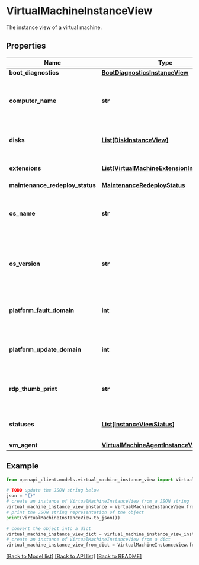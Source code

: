 # VirtualMachineInstanceView

The instance view of a virtual machine.

## Properties

Name | Type | Description | Notes
------------ | ------------- | ------------- | -------------
**boot_diagnostics** | [**BootDiagnosticsInstanceView**](BootDiagnosticsInstanceView.md) |  | [optional] 
**computer_name** | **str** | The computer name assigned to the virtual machine. | [optional] 
**disks** | [**List[DiskInstanceView]**](DiskInstanceView.md) | The virtual machine disk information. | [optional] 
**extensions** | [**List[VirtualMachineExtensionInstanceView]**](VirtualMachineExtensionInstanceView.md) | The extensions information. | [optional] 
**maintenance_redeploy_status** | [**MaintenanceRedeployStatus**](MaintenanceRedeployStatus.md) |  | [optional] 
**os_name** | **str** | The Operating System running on the virtual machine. | [optional] 
**os_version** | **str** | The version of Operating System running on the virtual machine. | [optional] 
**platform_fault_domain** | **int** | Specifies the fault domain of the virtual machine. | [optional] 
**platform_update_domain** | **int** | Specifies the update domain of the virtual machine. | [optional] 
**rdp_thumb_print** | **str** | The Remote desktop certificate thumbprint. | [optional] 
**statuses** | [**List[InstanceViewStatus]**](InstanceViewStatus.md) | The resource status information. | [optional] 
**vm_agent** | [**VirtualMachineAgentInstanceView**](VirtualMachineAgentInstanceView.md) |  | [optional] 

## Example

```python
from openapi_client.models.virtual_machine_instance_view import VirtualMachineInstanceView

# TODO update the JSON string below
json = "{}"
# create an instance of VirtualMachineInstanceView from a JSON string
virtual_machine_instance_view_instance = VirtualMachineInstanceView.from_json(json)
# print the JSON string representation of the object
print(VirtualMachineInstanceView.to_json())

# convert the object into a dict
virtual_machine_instance_view_dict = virtual_machine_instance_view_instance.to_dict()
# create an instance of VirtualMachineInstanceView from a dict
virtual_machine_instance_view_from_dict = VirtualMachineInstanceView.from_dict(virtual_machine_instance_view_dict)
```
[[Back to Model list]](../README.md#documentation-for-models) [[Back to API list]](../README.md#documentation-for-api-endpoints) [[Back to README]](../README.md)


